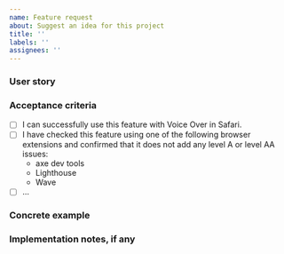 ```yaml
---
name: Feature request
about: Suggest an idea for this project
title: ''
labels: ''
assignees: ''
---
```


### User story

### Acceptance criteria

- [ ] I can successfully use this feature with Voice Over in Safari.
- [ ] I have checked this feature using one of the following browser extensions and confirmed that it does not add any level A or level AA issues:
  - axe dev tools
  - Lighthouse
  - Wave
- [ ] ...

### Concrete example

### Implementation notes, if any
